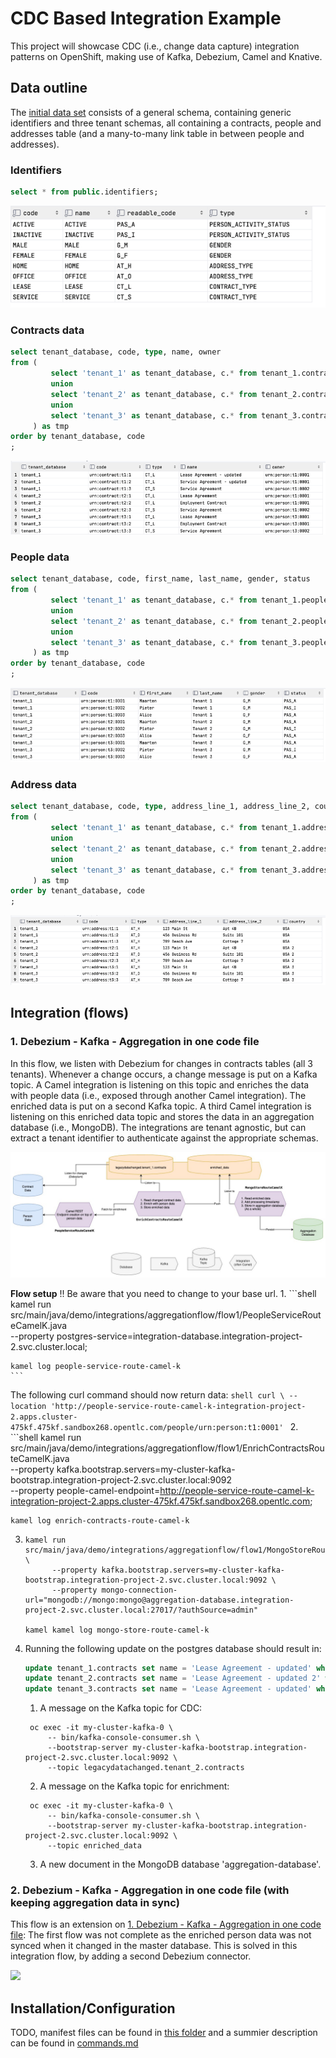 # CDC Based Integration Example

This project will showcase CDC (i.e., change data capture) integration patterns on OpenShift, making use of Kafka, Debezium, Camel and Knative.

## Data outline
The [initial data set](openshift-manifest/populate_database.sql) consists of a general schema, containing generic identifiers and three tenant 
schemas, all containing a contracts, people and addresses table (and a many-to-many link table in between people and addresses).

### Identifiers
```sql
select * from public.identifiers;
```
![](images/identifiers_data.png '')

### Contracts data
```sql
select tenant_database, code, type, name, owner
from (
         select 'tenant_1' as tenant_database, c.* from tenant_1.contracts c
         union
         select 'tenant_2' as tenant_database, c.* from tenant_2.contracts c
         union
         select 'tenant_3' as tenant_database, c.* from tenant_3.contracts c
     ) as tmp
order by tenant_database, code
;
```
![](images/contracts_data.png '')

### People data
```sql
select tenant_database, code, first_name, last_name, gender, status
from (
         select 'tenant_1' as tenant_database, c.* from tenant_1.people c
         union
         select 'tenant_2' as tenant_database, c.* from tenant_2.people c
         union
         select 'tenant_3' as tenant_database, c.* from tenant_3.people c
     ) as tmp
order by tenant_database, code
;
```
![](images/people_data.png '')

### Address data
```sql
select tenant_database, code, type, address_line_1, address_line_2, country
from (
         select 'tenant_1' as tenant_database, c.* from tenant_1.addresses c
         union
         select 'tenant_2' as tenant_database, c.* from tenant_2.addresses c
         union
         select 'tenant_3' as tenant_database, c.* from tenant_3.addresses c
     ) as tmp
order by tenant_database, code
;
```
![](images/addresses_data.png '')

## Integration (flows)

### 1. Debezium - Kafka - Aggregation in one code file
In this flow, we listen with Debezium for changes in contracts tables (all 3 tenants). Whenever 
a change occurs, a change message is put on a Kafka topic. A Camel integration is listening on 
this topic and enriches the data with people data (i.e., exposed through another Camel integration).
The enriched data is put on a second Kafka topic. A third Camel integration is listening on this 
enriched data topic and stores the data in an aggregation database (i.e., MongoDB). The integrations are
tenant agnostic, but can extract a tenant identifier to authenticate against the appropriate schemas.

![](images/cdc_flow_1.jpg '')

**Flow setup**
!! Be aware that you need to change to your base url.
1. 
    ```shell
    kamel run src/main/java/demo/integrations/aggregationflow/flow1/PeopleServiceRouteCamelK.java \
            --property postgres-service=integration-database.integration-project-2.svc.cluster.local;
   
    kamel log people-service-route-camel-k
    ```
   The following curl command should now return data:
    ```shell
    curl \
    --location 'http://people-service-route-camel-k-integration-project-2.apps.cluster-475kf.475kf.sandbox268.opentlc.com/people/urn:person:t1:0001'
    ```
2.
    ```shell
    kamel run src/main/java/demo/integrations/aggregationflow/flow1/EnrichContractsRouteCamelK.java \
            --property kafka.bootstrap.servers=my-cluster-kafka-bootstrap.integration-project-2.svc.cluster.local:9092 \
            --property people-camel-endpoint=http://people-service-route-camel-k-integration-project-2.apps.cluster-475kf.475kf.sandbox268.opentlc.com;
    
    kamel log enrich-contracts-route-camel-k
3.
    ```shell
    kamel run src/main/java/demo/integrations/aggregationflow/flow1/MongoStoreRouteCamelK.java \
          --property kafka.bootstrap.servers=my-cluster-kafka-bootstrap.integration-project-2.svc.cluster.local:9092 \
          --property mongo-connection-url="mongodb://mongo:mongo@aggregation-database.integration-project-2.svc.cluster.local:27017/?authSource=admin"

    kamel kamel log mongo-store-route-camel-k
    ```
4. Running the following update on the postgres database should result in:
    ```sql
    update tenant_1.contracts set name = 'Lease Agreement - updated' where code = 'urn:contract:t1:1';
    update tenant_2.contracts set name = 'Lease Agreement - updated 2' where code = 'urn:contract:t2:1';
    update tenant_3.contracts set name = 'Lease Agreement - updated' where code = 'urn:contract:t3:1';
    ```
   1. A message on the Kafka topic for CDC:
   ```shell
    oc exec -it my-cluster-kafka-0 \
        -- bin/kafka-console-consumer.sh \
        --bootstrap-server my-cluster-kafka-bootstrap.integration-project-2.svc.cluster.local:9092 \
        --topic legacydatachanged.tenant_2.contracts
    ```
   2. A message on the Kafka topic for enrichment:
   ```shell
    oc exec -it my-cluster-kafka-0 \
        -- bin/kafka-console-consumer.sh \
        --bootstrap-server my-cluster-kafka-bootstrap.integration-project-2.svc.cluster.local:9092 \
        --topic enriched_data
    ```
   3. A new document in the MongoDB database 'aggregation-database'.


### 2. Debezium - Kafka - Aggregation in one code file (with keeping aggregation data in sync)
This flow is an extension on [1. Debezium - Kafka - Aggregation in one code file](#1-debezium---kafka---aggregation-in-one-code-file):
The first flow was not complete as the enriched person data was not synced when it changed in the master database. This is solved in this
integration flow, by adding a second Debezium connector.

![](images/cdc_flow_1b.jpg '')

## Installation/Configuration
TODO, manifest files can be found in [this folder](openshift-manifest) and a summier description
can be found in [commands.md](commands.md)